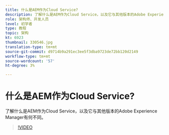 ```yaml
---
title: 什么是AEM作为Cloud Service?
description: 了解什么是AEM作为Cloud Service，以及它与其他版本的Adobe Experience Manager有何不同。
role: 架构师、开发人员
level: 初学者
type: 教程
topic: 架构
kt: 6923
thumbnail: 330546.jpg
translation-type: tm+mt
source-git-commit: d9714b9a291ec3ee5f3dba9723de72bb120d2149
workflow-type: tm+mt
source-wordcount: '57'
ht-degree: 3%

---
```



# 什么是AEM作为Cloud Service?

了解什么是AEM作为Cloud Service，以及它与其他版本的Adobe Experience Manager有何不同。

>[!VIDEO](https://video.tv.adobe.com/v/330546/?quality=12&learn=on)